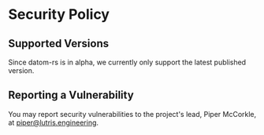 <!-- SPDX-FileCopyrightText: 2021 Lutris Engineering, Inc -->
<!-- SPDX-License-Identifier: BlueOak-1.0.0 OR BSD-2-Clause-Patent -->
<!-- SPDX-FileContributor: Piper McCorkle <piper@lutris.engineering> -->

# Security Policy

## Supported Versions

Since datom-rs is in alpha, we currently only support the latest published version.

## Reporting a Vulnerability

You may report security vulnerabilities to the project's lead, Piper McCorkle, at piper@lutris.engineering.
